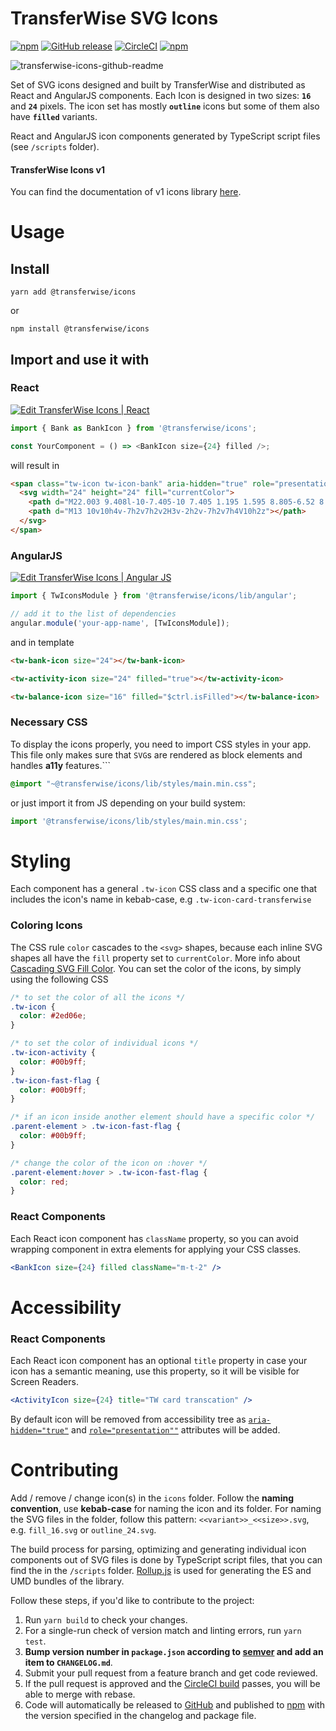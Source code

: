 # TransferWise SVG Icons

[![npm](https://img.shields.io/npm/v/@transferwise/icons.svg)](https://www.npmjs.com/package/@transferwise/icons)
[![GitHub release](https://img.shields.io/github/release/transferwise/icons.svg)](https://github.com/transferwise/icons/releases)
[![CircleCI](https://img.shields.io/circleci/project/github/transferwise/icons/master.svg)](https://circleci.com/gh/transferwise/icons)
[![npm](https://img.shields.io/npm/l/icons.svg)](https://github.com/transferwise/icons/blob/master/LICENSE)

![transferwise-icons-github-readme](https://user-images.githubusercontent.com/47105236/81312233-b1ba1080-9086-11ea-9f99-ae754b3387fe.png)

<!-- 
# Demo page of icons
TODO: Add demo link here once it's deployed to github pages 
-->

Set of SVG icons designed and built by TransferWise and distributed as React and AngularJS components.
Each Icon is designed in two sizes: **`16`** and **`24`** pixels.
The icon set has mostly **`outline`** icons but some of them also have **`filled`** variants.

React and AngularJS icon components generated by TypeScript script files (see `/scripts` folder).

#### TransferWise Icons v1 
You can find the documentation of v1 icons library [here](https://github.com/transferwise/icons/blob/f2d4b29847b3fa9ca488dac8acd5e2b75fc74291/README.md).

# Usage
## Install
```shell script
yarn add @transferwise/icons
```
or
```shell script
npm install @transferwise/icons
```
## Import and use it with
### React
[![Edit TransferWise Icons | React](https://codesandbox.io/static/img/play-codesandbox.svg)](https://codesandbox.io/s/transferwise-icons-react-5hhxb?fontsize=14&hidenavigation=1&theme=dark)

```ts
import { Bank as BankIcon } from '@transferwise/icons';

const YourComponent = () => <BankIcon size={24} filled />;
```

will result in

```html
<span class="tw-icon tw-icon-bank" aria-hidden="true" role="presentation">
  <svg width="24" height="24" fill="currentColor">
    <path d="M22.003 9.408l-10-7.405-10 7.405 1.195 1.595 8.805-6.52 8.805 6.52 1.195-1.595z"></path>
    <path d="M13 10v10h4v-7h2v7h2v2H3v-2h2v-7h2v7h4V10h2z"></path>
  </svg>
</span>
```

### AngularJS
[![Edit TransferWise Icons | Angular JS](https://codesandbox.io/static/img/play-codesandbox.svg)](https://codesandbox.io/s/transferwise-icons-angular-js-gwkoo?fontsize=14&hidenavigation=1&theme=dark)

```ts
import { TwIconsModule } from '@transferwise/icons/lib/angular';

// add it to the list of dependencies
angular.module('your-app-name', [TwIconsModule]);
```

and in template
```html
<tw-bank-icon size="24"></tw-bank-icon>

<tw-activity-icon size="24" filled="true"></tw-activity-icon>

<tw-balance-icon size="16" filled="$ctrl.isFilled"></tw-balance-icon>
```

### Necessary CSS

To display the icons properly, you need to import CSS styles in your app. This file only makes sure that `SVG`s are rendered as block elements and handles **a11y** features.```

```css
@import "~@transferwise/icons/lib/styles/main.min.css";
```

or just import it from JS depending on your build system:

```js
import '@transferwise/icons/lib/styles/main.min.css';
```

# Styling

Each component has a general `.tw-icon` CSS class and a specific one that includes the icon's name in kebab-case, e.g `.tw-icon-card-transferwise`

### Coloring Icons
The CSS rule `color` cascades to the `<svg>` shapes, because each inline SVG shapes all have the `fill` property set to `currentColor`. More info about [Cascading SVG Fill Color](https://css-tricks.com/cascading-svg-fill-color/). You can set the color of the icons, by simply using the following CSS

```css
/* to set the color of all the icons */
.tw-icon {
  color: #2ed06e;
}

/* to set the color of individual icons */
.tw-icon-activity {
  color: #00b9ff;
}
.tw-icon-fast-flag {
  color: #00b9ff;
}

/* if an icon inside another element should have a specific color */
.parent-element > .tw-icon-fast-flag {
  color: #00b9ff;
}

/* change the color of the icon on :hover */
.parent-element:hover > .tw-icon-fast-flag {
  color: red;
}
```

### React Components

Each React icon component has `className` property, so you can avoid wrapping component in extra elements for applying your CSS classes.

```jsx
<BankIcon size={24} filled className="m-t-2" />
```

# Accessibility

### React Components

Each React icon component has an optional `title` property in case your icon has a semantic meaning, use this property, so it will be visible for Screen Readers.

```jsx
<ActivityIcon size={24} title="TW card transcation" />
```

By default icon will be removed from accessibility tree as [`aria-hidden="true"`](https://www.w3.org/TR/wai-aria-1.1/#aria-hidden) and [`role="presentation""`](https://www.w3.org/TR/using-aria/#presentation) attributes will be added.

# Contributing

Add / remove / change icon(s) in the `icons` folder.
Follow the **naming convention**, use **kebab-case** for naming the icon and its folder.
For naming the SVG files in the folder, follow this pattern: `<<variant>>_<<size>>.svg`, e.g. `fill_16.svg` or `outline_24.svg`.

The build process for parsing, optimizing and generating individual icon components out of SVG files is done by TypeScript script files, that you can find the in the `/scripts` folder.
[Rollup.js](https://rollupjs.org/guide/en/) is used for generating the ES and UMD bundles of the library.


Follow these steps, if you'd like to contribute to the project:

1. Run `yarn build` to check your changes.
1. For a single-run check of version match and linting errors, run `yarn test`.
1. **Bump version number in `package.json` according to [semver](http://semver.org/) and add an item to `CHANGELOG.md`**.
1. Submit your pull request from a feature branch and get code reviewed.
1. If the pull request is approved and the [CircleCI build](https://circleci.com/gh/transferwise/icons) passes, you will be able to merge with rebase.
1. Code will automatically be released to [GitHub](https://github.com/transferwise/icons/releases) and published to [npm](https://www.npmjs.com/package/@transferwise/icons) with the version specified in the changelog and package file.
